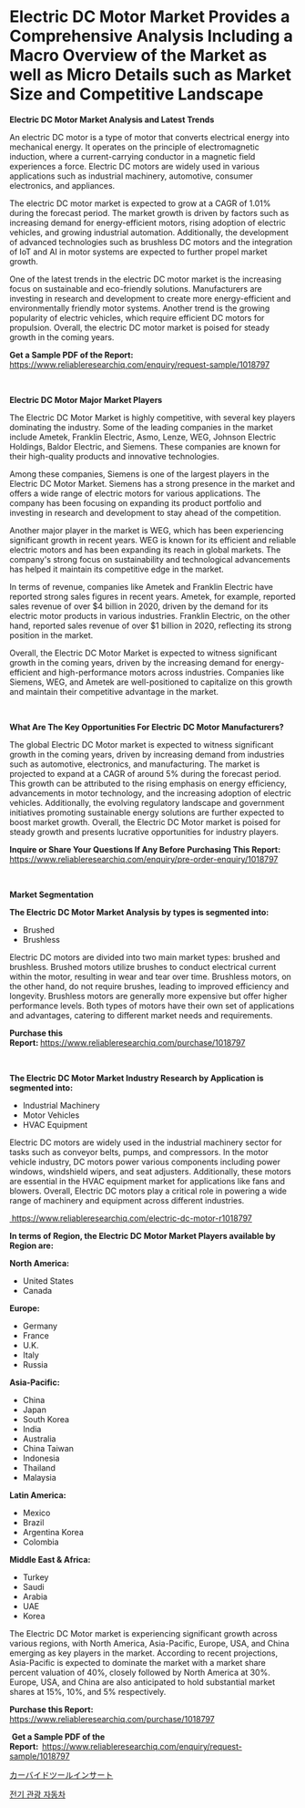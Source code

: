 <p><h1>Electric DC Motor Market Provides a Comprehensive Analysis Including a Macro Overview of the Market as well as Micro Details such as Market Size and Competitive Landscape</h1></p><p><strong>Electric DC Motor Market Analysis and Latest Trends</strong></p>
<p><p>An electric DC motor is a type of motor that converts electrical energy into mechanical energy. It operates on the principle of electromagnetic induction, where a current-carrying conductor in a magnetic field experiences a force. Electric DC motors are widely used in various applications such as industrial machinery, automotive, consumer electronics, and appliances.</p><p>The electric DC motor market is expected to grow at a CAGR of 1.01% during the forecast period. The market growth is driven by factors such as increasing demand for energy-efficient motors, rising adoption of electric vehicles, and growing industrial automation. Additionally, the development of advanced technologies such as brushless DC motors and the integration of IoT and AI in motor systems are expected to further propel market growth.</p><p>One of the latest trends in the electric DC motor market is the increasing focus on sustainable and eco-friendly solutions. Manufacturers are investing in research and development to create more energy-efficient and environmentally friendly motor systems. Another trend is the growing popularity of electric vehicles, which require efficient DC motors for propulsion. Overall, the electric DC motor market is poised for steady growth in the coming years.</p></p>
<p><strong>Get a Sample PDF of the Report:&nbsp;</strong> <a href="https://www.reliableresearchiq.com/enquiry/request-sample/1018797">https://www.reliableresearchiq.com/enquiry/request-sample/1018797</a></p>
<p>&nbsp;</p>
<p><strong>Electric DC Motor Major Market Players</strong></p>
<p><p>The Electric DC Motor Market is highly competitive, with several key players dominating the industry. Some of the leading companies in the market include Ametek, Franklin Electric, Asmo, Lenze, WEG, Johnson Electric Holdings, Baldor Electric, and Siemens. These companies are known for their high-quality products and innovative technologies.</p><p>Among these companies, Siemens is one of the largest players in the Electric DC Motor Market. Siemens has a strong presence in the market and offers a wide range of electric motors for various applications. The company has been focusing on expanding its product portfolio and investing in research and development to stay ahead of the competition.</p><p>Another major player in the market is WEG, which has been experiencing significant growth in recent years. WEG is known for its efficient and reliable electric motors and has been expanding its reach in global markets. The company's strong focus on sustainability and technological advancements has helped it maintain its competitive edge in the market.</p><p>In terms of revenue, companies like Ametek and Franklin Electric have reported strong sales figures in recent years. Ametek, for example, reported sales revenue of over $4 billion in 2020, driven by the demand for its electric motor products in various industries. Franklin Electric, on the other hand, reported sales revenue of over $1 billion in 2020, reflecting its strong position in the market.</p><p>Overall, the Electric DC Motor Market is expected to witness significant growth in the coming years, driven by the increasing demand for energy-efficient and high-performance motors across industries. Companies like Siemens, WEG, and Ametek are well-positioned to capitalize on this growth and maintain their competitive advantage in the market.</p></p>
<p>&nbsp;</p>
<p><strong>What Are The Key Opportunities For Electric DC Motor Manufacturers?</strong></p>
<p><p>The global Electric DC Motor market is expected to witness significant growth in the coming years, driven by increasing demand from industries such as automotive, electronics, and manufacturing. The market is projected to expand at a CAGR of around 5% during the forecast period. This growth can be attributed to the rising emphasis on energy efficiency, advancements in motor technology, and the increasing adoption of electric vehicles. Additionally, the evolving regulatory landscape and government initiatives promoting sustainable energy solutions are further expected to boost market growth. Overall, the Electric DC Motor market is poised for steady growth and presents lucrative opportunities for industry players.</p></p>
<p><strong>Inquire or Share Your Questions If Any Before Purchasing This Report:</strong> <a href="https://www.reliableresearchiq.com/enquiry/pre-order-enquiry/1018797">https://www.reliableresearchiq.com/enquiry/pre-order-enquiry/1018797</a></p>
<p>&nbsp;</p>
<p><strong>Market Segmentation</strong></p>
<p><strong>The Electric DC Motor Market Analysis by types is segmented into:</strong></p>
<p><ul><li>Brushed</li><li>Brushless</li></ul></p>
<p><p>Electric DC motors are divided into two main market types: brushed and brushless. Brushed motors utilize brushes to conduct electrical current within the motor, resulting in wear and tear over time. Brushless motors, on the other hand, do not require brushes, leading to improved efficiency and longevity. Brushless motors are generally more expensive but offer higher performance levels. Both types of motors have their own set of applications and advantages, catering to different market needs and requirements.</p></p>
<p><strong>Purchase this Report:&nbsp;</strong><a href="https://www.reliableresearchiq.com/purchase/1018797">https://www.reliableresearchiq.com/purchase/1018797</a></p>
<p>&nbsp;</p>
<p><strong>The Electric DC Motor Market Industry Research by Application is segmented into:</strong></p>
<p><ul><li>Industrial Machinery</li><li>Motor Vehicles</li><li>HVAC Equipment</li></ul></p>
<p><p>Electric DC motors are widely used in the industrial machinery sector for tasks such as conveyor belts, pumps, and compressors. In the motor vehicle industry, DC motors power various components including power windows, windshield wipers, and seat adjusters. Additionally, these motors are essential in the HVAC equipment market for applications like fans and blowers. Overall, Electric DC motors play a critical role in powering a wide range of machinery and equipment across different industries.</p></p>
<p><a href="https://www.reliableresearchiq.com/electric-dc-motor-r1018797">&nbsp;https://www.reliableresearchiq.com/electric-dc-motor-r1018797</a></p>
<p><strong>In terms of Region, the Electric DC Motor Market Players available by Region are:</strong></p>
<p>
    <p> <strong> North America: </strong>
        <ul>
            <li>United States</li>
            <li>Canada</li>
        </ul>
        </p> 
    <p> <strong> Europe: </strong>
        <ul>
            <li>Germany</li>
            <li>France</li>
            <li>U.K.</li>
            <li>Italy</li>
            <li>Russia</li>
        </ul>
        </p> 
    <p> <strong> Asia-Pacific: </strong>
        <ul>
            <li>China</li>
            <li>Japan</li>
            <li>South Korea</li>
            <li>India</li>
            <li>Australia</li>
            <li>China Taiwan</li>
            <li>Indonesia</li>
            <li>Thailand</li>
            <li>Malaysia</li>
        </ul>
        </p> 
    <p> <strong> Latin America: </strong>
        <ul>
            <li>Mexico</li>
            <li>Brazil</li>
            <li>Argentina Korea</li>
            <li>Colombia</li>
        </ul>
        </p> 
    <p> <strong> Middle East & Africa: </strong>
        <ul>
            <li>Turkey</li>
            <li>Saudi</li>
            <li>Arabia</li>
            <li>UAE</li>
            <li>Korea</li>
        </ul>
    </p>
    </p>
<p><p>The Electric DC Motor market is experiencing significant growth across various regions, with North America, Asia-Pacific, Europe, USA, and China emerging as key players in the market. According to recent projections, Asia-Pacific is expected to dominate the market with a market share percent valuation of 40%, closely followed by North America at 30%. Europe, USA, and China are also anticipated to hold substantial market shares at 15%, 10%, and 5% respectively.</p></p>
<p><strong>Purchase this Report: </strong><a href="https://www.reliableresearchiq.com/purchase/1018797">https://www.reliableresearchiq.com/purchase/1018797</a></p>
<p>&nbsp;<strong>Get a Sample PDF of the Report:&nbsp;&nbsp;</strong><a href="https://www.reliableresearchiq.com/enquiry/request-sample/1018797">https://www.reliableresearchiq.com/enquiry/request-sample/1018797</a></p>
<p><strong></strong></p>
<p><p><a href="https://github.com/sghwr779811674/Market-Research-Report-List-3/blob/main/665784931375.md">カーバイドツールインサート</a></p><p><a href="https://github.com/vdhdwjyp90142/Market-Research-Report-List-3/blob/main/643954140962.md">전기 관광 자동차</a></p></p>